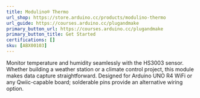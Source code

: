 ```yaml
---
title: Modulino® Thermo
url_shop: https://store.arduino.cc/products/modulino-thermo
url_guide: https://courses.arduino.cc/plugandmake
primary_button_url: https://courses.arduino.cc/plugandmake
primary_button_title: Get Started
certifications: []
sku: [ABX00103]
---
```


Monitor temperature and humidity seamlessly with the HS3003 sensor. Whether building a weather station or a climate control project, this module makes data capture straightforward. Designed for Arduino UNO R4 WiFi or any Qwiic-capable board; solderable pins provide an alternative wiring option.
